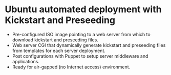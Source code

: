 # Ubuntu automated deployment with Kickstart and Preseeding
* Pre-configured ISO image pointing to a web server from which to download kickstart and preseeding files.
* Web server CGI that dynamically generate kickstart and preseeding files from templates for each server deployment.
* Post configurations with Puppet to setup server middleware and applications.
* Ready for air-gapped (no Internet access) environment.
